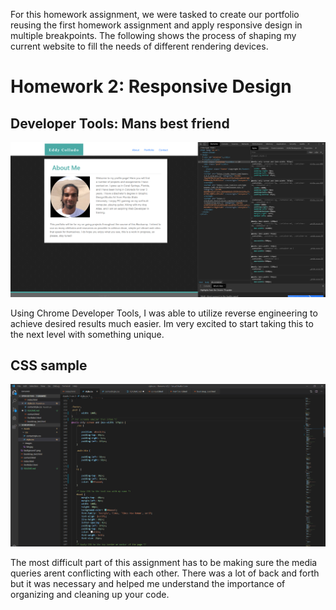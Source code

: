 For this homework assignment, we were tasked to create our portfolio reusing the first homework assignment and apply responsive design in multiple breakpoints. The following shows the process of shaping my current website to fill the needs of different rendering devices.

# Homework 2: Responsive Design

## Developer Tools: Mans best friend

![DeveloperTools](Assets/images/index_capdevtools.png)


Using Chrome Developer Tools, I was able to utilize reverse engineering to achieve desired results much easier. Im very excited to start taking this to the next level with something unique.

## CSS sample

![DeveloperTools](Assets/images/Css_samplescreencap.png)

The most difficult part of this assignment has to be making sure the media queries arent conflicting with each other. There was a lot of back and forth but it was necessary and helped me understand the importance of organizing and cleaning up your code.

